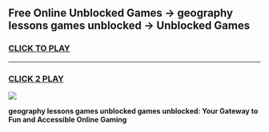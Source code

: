 
## Free Online Unblocked Games → geography lessons games unblocked → Unblocked Games
<h3>
<a href="https://premium.freeplayer.one?title=geography_lessons_games_unblocked&ref=21F">CLICK TO PLAY</a></h3>
<hr>

<h3>
<a href="https://premium.freeplayer.one?title=geography_lessons_games_unblocked&ref=21F">CLICK 2 PLAY</a>
  
</h3>

<a href="https://premium.freeplayer.one?title=geography_lessons_games_unblocked&ref=21F/"><img src="https://clearcache.store/games.png"></a>


**geography lessons games unblocked games unblocked: Your Gateway to Fun and Accessible Online Gaming**
